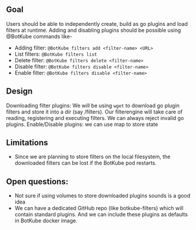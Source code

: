 ## Goal
Users should be able to independently create, build as go plugins and load filters at runtime.
Adding and disabling plugins should be possible using @BotKube commands like-
- Adding filter:  `@BotKube filters add <filter-name> <URL>`
- List filters:   `@BotKube filters list`
- Delete filter:  `@BotKube filters delete <filter-name>`
- Disable filter: `@BotKube filters disable <filter-name>`
- Enable filter:  `@BotKube filters disable <filter-name>`

## Design
Downloading filter plugins: We will be using `wget` to download go plugin filters and store it into a dir (say /filters). Our filterengine will take care of reading, registering and executing filters. We can always reject invalid go plugins.
Enable/Disable plugins: we can use map to store state

## Limitations
- Since we are planning to store filters on the local filesystem, the downloaded filters can be lost if the BotKube pod restarts.
## Open questions:
- Not sure if using volumes to store downloaded plugins sounds is a good idea
- We can have a dedicated GitHub repo (like botkube-filters) which will contain standard plugins. And we can include these plugins as defaults in BotKube docker image.

